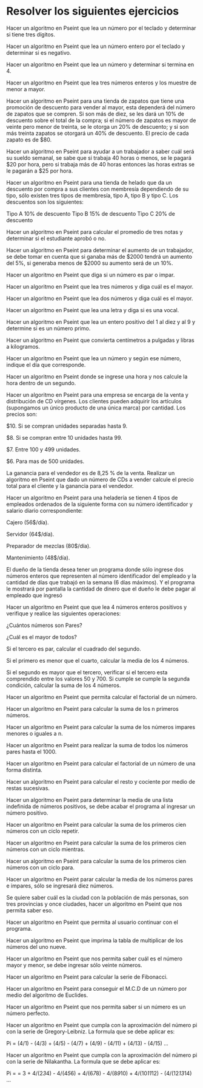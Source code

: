 # Resolver los siguientes ejercicios

Hacer un algoritmo en Pseint que lea un número por el teclado y determinar si tiene tres dígitos.

Hacer un algoritmo en Pseint que lea un número entero por el teclado y determinar si es negativo.

Hacer un algoritmo en Pseint que lea un número y determinar si termina en 4.

Hacer un algoritmo en Pseint que lea tres números enteros y los muestre de menor a mayor.

Hacer un algoritmo en Pseint para una tienda de zapatos que tiene una promoción de descuento para vender al mayor, esta dependerá del número de zapatos que se compren. Si son más de diez, se les dará un 10% de descuento sobre el total de la compra; si el número de zapatos es mayor de veinte pero menor de treinta, se le otorga un 20% de descuento; y si son más treinta zapatos se otorgará un 40% de descuento. El precio de cada zapato es de $80.

Hacer un algoritmo en Pseint para ayudar a un trabajador a saber cuál será su sueldo semanal, se sabe que si trabaja 40 horas o menos, se le pagará $20 por hora, pero si trabaja más de 40 horas entonces las horas extras se le pagarán a $25 por hora.

Hacer un algoritmo en Pseint para una tienda de helado que da un descuento por compra a sus clientes con membresía dependiendo de su tipo, sólo existen tres tipos de membresía, tipo A, tipo B y tipo C. Los descuentos son los siguientes:

Tipo A 10% de descuento
Tipo B 15% de descuento
Tipo C 20% de descuento

Hacer un algoritmo en Pseint para calcular el promedio de tres notas y determinar si el estudiante aprobó o no.

Hacer un algoritmo en Pseint para determinar el aumento de un trabajador, se debe tomar en cuenta que si ganaba más de $2000 tendrá un aumento del 5%, si generaba menos de $2000 su aumento será de un 10%.

Hacer un algoritmo en Pseint que diga si un número es par o impar.

Hacer un algoritmo en Pseint que lea tres números y diga cuál es el mayor.

Hacer un algoritmo en Pseint que lea dos números y diga cuál es el mayor.

Hacer un algoritmo en Pseint que lea una letra y diga si es una vocal.

Hacer un algoritmo en Pseint que lea un entero positivo del 1 al diez y al 9 y determine si es un número primo.

Hacer un algoritmo en Pseint que convierta centímetros a pulgadas y libras a kilogramos.

Hacer un algoritmo en Pseint que lea un número y según ese número, indique el día que corresponde.

Hacer un algoritmo en Pseint donde se ingrese una hora y nos calcule la hora dentro de un segundo.

Hacer un algoritmo en Pseint para una empresa se encarga de la venta y distribución de CD vírgenes. Los clientes pueden adquirir los artículos (supongamos un único producto de una única marca) por cantidad. Los precios son:

$10. Si se compran unidades separadas hasta 9.

$8. Si se compran entre 10 unidades hasta 99.

$7. Entre 100 y 499 unidades.

$6. Para mas de 500 unidades.

La ganancia para el vendedor es de 8,25 % de la venta. Realizar un algoritmo en Pseint que dado un número de CDs a vender calcule el precio total para el cliente y la ganancia para el vendedor.

Hacer un algoritmo en Pseint para una heladería se tienen 4 tipos de empleados ordenados de la siguiente forma con su número identificador y salario diario correspondiente:

Cajero (56$/día).

Servidor (64$/día).

Preparador de mezclas (80$/día).

Mantenimiento (48$/día).

El dueño de la tienda desea tener un programa donde sólo ingrese dos números enteros que representen al número identificador del empleado y la cantidad de días que trabajó en la semana (6 días máximos). Y el programa le mostrará por pantalla la cantidad de dinero que el dueño le debe pagar al empleado que ingresó

Hacer un algoritmo en Pseint que que lea 4 números enteros positivos y verifique y realice las siguientes operaciones:

¿Cuántos números son Pares?

¿Cuál es el mayor de todos?

Si el tercero es par, calcular el cuadrado del segundo.

Si el primero es menor que el cuarto, calcular la media de los 4 números.

Si el segundo es mayor que el tercero, verificar si el tercero esta comprendido entre los valores 50 y 700. Si cumple se cumple la segunda condición, calcular la suma de los 4 números.

Hacer un algoritmo en Pseint que permita calcular el factorial de un número.

Hacer un algoritmo en Pseint para calcular la suma de los n primeros números.

Hacer un algoritmo en Pseint para calcular la suma de los números impares menores o iguales a n.

Hacer un algoritmo en Pseint para realizar la suma de todos los números pares hasta el 1000.

Hacer un algoritmo en Pseint para calcular el factorial de un número de una forma distinta.

Hacer un algoritmo en Pseint para calcular el resto y cociente por medio de restas sucesivas.

Hacer un algoritmo en Pseint para determinar la media de una lista indefinida de números positivos, se debe acabar el programa al ingresar un número positivo.

Hacer un algoritmo en Pseint para calcular la suma de los primeros cien números con un ciclo repetir.

Hacer un algoritmo en Pseint para calcular la suma de los primeros cien números con un ciclo mientras.

Hacer un algoritmo en Pseint para calcular la suma de los primeros cien números con un ciclo para.

Hacer un algoritmo en Pseint parar calcular la media de los números pares e impares, sólo se ingresará diez números.

Se quiere saber cuál es la ciudad con la población de más personas, son tres provincias y once ciudades, hacer un algoritmo en Pseint que nos permita saber eso.

Hacer un algoritmo en Pseint que permita al usuario continuar con el programa.

Hacer un algoritmo en Pseint que imprima la tabla de multiplicar de los números del uno nueve.

Hacer un algoritmo en Pseint que nos permita saber cuál es el número mayor y menor, se debe ingresar sólo veinte números.

Hacer un algoritmo en Pseint para calcular la serie de Fibonacci.

Hacer un algoritmo en Pseint para conseguir el M.C.D de un número por medio del algoritmo de Euclides.

Hacer un algoritmo en Pseint que nos permita saber si un número es un número perfecto.

Hacer un algoritmo en Pseint que cumpla con la aproximación del número pi con la serie de Gregory-Leibniz. La formula que se debe aplicar es:

Pi = (4/1) - (4/3) + (4/5) - (4/7) + (4/9) - (4/11) + (4/13) - (4/15) ...

Hacer un algoritmo en Pseint que cumpla con la aproximación del número pi con la serie de Nilakantha. La formula que se debe aplicar es:

Pi = = 3 + 4/(2*3*4) - 4/(4*5*6) + 4/(6*7*8) - 4/(8*9*10) + 4/(10*11*12) - (4/(12*13*14) ...

